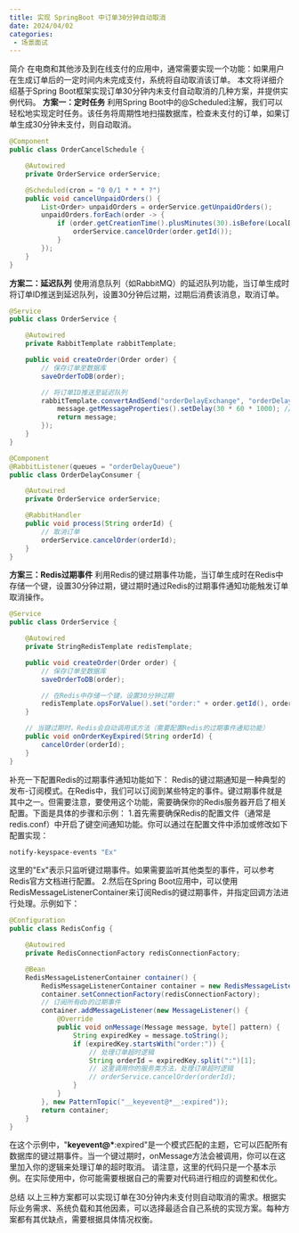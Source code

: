 ```yaml
---
title: 实现 SpringBoot 中订单30分钟自动取消
date: 2024/04/02
categories:
 - 场景面试
---
```


简介
在电商和其他涉及到在线支付的应用中，通常需要实现一个功能：如果用户在生成订单后的一定时间内未完成支付，系统将自动取消该订单。
本文将详细介绍基于Spring Boot框架实现订单30分钟内未支付自动取消的几种方案，并提供实例代码。
**方案一：定时任务**
利用Spring Boot中的@Scheduled注解，我们可以轻松地实现定时任务。该任务将周期性地扫描数据库，检查未支付的订单，如果订单生成30分钟未支付，则自动取消。
```java
@Component
public class OrderCancelSchedule {

    @Autowired
    private OrderService orderService;

    @Scheduled(cron = "0 0/1 * * * ?")
    public void cancelUnpaidOrders() {
        List<Order> unpaidOrders = orderService.getUnpaidOrders();
        unpaidOrders.forEach(order -> {
            if (order.getCreationTime().plusMinutes(30).isBefore(LocalDateTime.now())) {
                orderService.cancelOrder(order.getId());
            }
        });
    }
}
```
**方案二：延迟队列**
使用消息队列（如RabbitMQ）的延迟队列功能，当订单生成时将订单ID推送到延迟队列，设置30分钟后过期，过期后消费该消息，取消订单。
```java
@Service
public class OrderService {

    @Autowired
    private RabbitTemplate rabbitTemplate;

    public void createOrder(Order order) {
        // 保存订单至数据库
        saveOrderToDB(order);

        // 将订单ID推送至延迟队列
        rabbitTemplate.convertAndSend("orderDelayExchange", "orderDelayKey", order.getId(), message -> {
            message.getMessageProperties().setDelay(30 * 60 * 1000); // 设置延迟时间
            return message;
        });
    }
}

@Component
@RabbitListener(queues = "orderDelayQueue")
public class OrderDelayConsumer {

    @Autowired
    private OrderService orderService;

    @RabbitHandler
    public void process(String orderId) {
        // 取消订单
        orderService.cancelOrder(orderId);
    }
}
```
**方案三：Redis过期事件**
利用Redis的键过期事件功能，当订单生成时在Redis中存储一个键，设置30分钟过期，键过期时通过Redis的过期事件通知功能触发订单取消操作。
```java
@Service
public class OrderService {

    @Autowired
    private StringRedisTemplate redisTemplate;

    public void createOrder(Order order) {
        // 保存订单至数据库
        saveOrderToDB(order);

        // 在Redis中存储一个键，设置30分钟过期
        redisTemplate.opsForValue().set("order:" + order.getId(), order.getId(), 30, TimeUnit.MINUTES);
    }

    // 当键过期时，Redis会自动调用该方法（需要配置Redis的过期事件通知功能）
    public void onOrderKeyExpired(String orderId) {
        cancelOrder(orderId);
    }
}
```
补充一下配置Redis的过期事件通知功能如下：
Redis的键过期通知是一种典型的发布-订阅模式。在Redis中，我们可以订阅到某些特定的事件。键过期事件就是其中之一。但需要注意，要使用这个功能，需要确保你的Redis服务器开启了相关配置。下面是具体的步骤和示例：
1.首先需要确保Redis的配置文件（通常是redis.conf）中开启了键空间通知功能。你可以通过在配置文件中添加或修改如下配置实现：
```bash
notify-keyspace-events "Ex"
```
这里的"Ex"表示只监听键过期事件。如果需要监听其他类型的事件，可以参考Redis官方文档进行配置。
2.然后在Spring Boot应用中，可以使用RedisMessageListenerContainer来订阅Redis的键过期事件，并指定回调方法进行处理。示例如下：
```java
@Configuration
public class RedisConfig {

    @Autowired
    private RedisConnectionFactory redisConnectionFactory;

    @Bean
    RedisMessageListenerContainer container() {
        RedisMessageListenerContainer container = new RedisMessageListenerContainer();
        container.setConnectionFactory(redisConnectionFactory);
        // 订阅所有db的过期事件
        container.addMessageListener(new MessageListener() {
            @Override
            public void onMessage(Message message, byte[] pattern) {
                String expiredKey = message.toString();
                if (expiredKey.startsWith("order:")) {
                    // 处理订单超时逻辑
                    String orderId = expiredKey.split(":")[1];
                    // 这里调用你的服务类方法，处理订单超时逻辑
                    // orderService.cancelOrder(orderId);
                }
            }
        }, new PatternTopic("__keyevent@*__:expired"));
        return container;
    }
}
```
在这个示例中，"__keyevent@*__:expired"是一个模式匹配的主题，它可以匹配所有数据库的键过期事件。当一个键过期时，onMessage方法会被调用，你可以在这里加入你的逻辑来处理订单的超时取消。
请注意，这里的代码只是一个基本示例。在实际使用中，你可能需要根据自己的需要对代码进行相应的调整和优化。

总结
以上三种方案都可以实现订单在30分钟内未支付则自动取消的需求。根据实际业务需求、系统负载和其他因素，可以选择最适合自己系统的实现方案。每种方案都有其优缺点，需要根据具体情况权衡。
